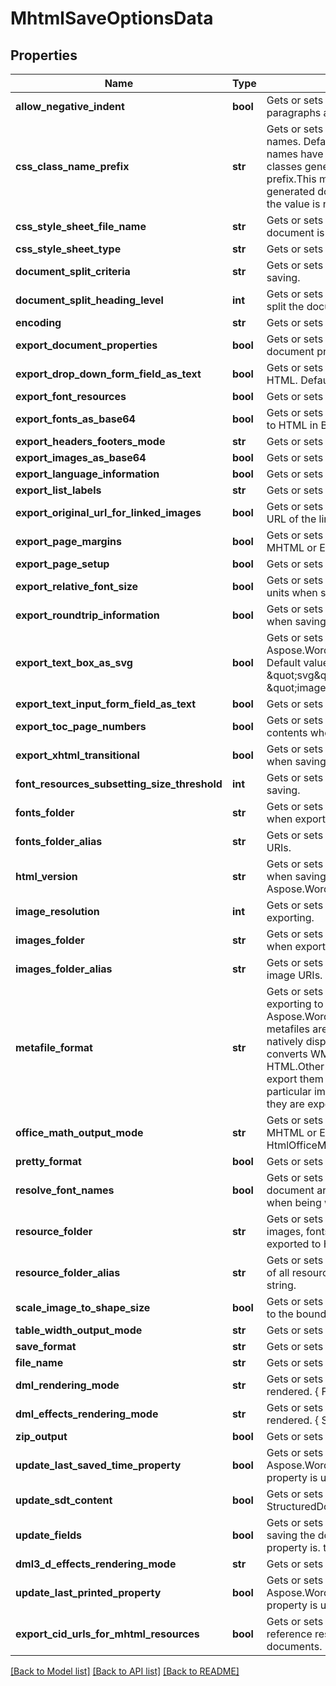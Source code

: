 # MhtmlSaveOptionsData

## Properties
Name | Type | Description | Notes
------------ | ------------- | ------------- | -------------
**allow_negative_indent** | **bool** | Gets or sets specifies whether negative left and right indents of paragraphs are allowed (not normalized). | [optional] 
**css_class_name_prefix** | **str** | Gets or sets specifies a prefix which is added to all CSS class names. Default value is an empty string and generated CSS class names have no common prefix.  If this value is not empty, all CSS classes generated by Aspose.Words will start with the specified prefix.This might be useful, for example, if you add custom CSS to generated documents and want to prevent class name conflicts. If the value is not null or empty, it must be a valid CSS identifier. | [optional] 
**css_style_sheet_file_name** | **str** | Gets or sets specifies the name of the CSS file written when the document is exported to HTML. | [optional] 
**css_style_sheet_type** | **str** | Gets or sets specifies how CSS styles are exported. | [optional] 
**document_split_criteria** | **str** | Gets or sets specifies how the document should be split when saving. | [optional] 
**document_split_heading_level** | **int** | Gets or sets specifies the maximum level of headings at which to split the document. | [optional] 
**encoding** | **str** | Gets or sets specifies the encoding to use when exporting. | [optional] 
**export_document_properties** | **bool** | Gets or sets specifies whether to export built-in and custom document properties. | [optional] 
**export_drop_down_form_field_as_text** | **bool** | Gets or sets controls how drop-down form fields are saved to HTML. Default value is false. | [optional] 
**export_font_resources** | **bool** | Gets or sets specifies whether font resources should be exported. | [optional] 
**export_fonts_as_base64** | **bool** | Gets or sets specifies whether fonts resources should be embedded to HTML in Base64 encoding.  Default is false. | [optional] 
**export_headers_footers_mode** | **str** | Gets or sets specifies how headers and footers are output. | [optional] 
**export_images_as_base64** | **bool** | Gets or sets specifies whether images are saved in Base64 format. | [optional] 
**export_language_information** | **bool** | Gets or sets specifies whether language information is exported. | [optional] 
**export_list_labels** | **str** | Gets or sets controls how list labels are output. | [optional] 
**export_original_url_for_linked_images** | **bool** | Gets or sets specifies whether original URL should be used as the URL of the linked images. Default value is false. | [optional] 
**export_page_margins** | **bool** | Gets or sets specifies whether page margins is exported to HTML, MHTML or EPUB. Default is false. | [optional] 
**export_page_setup** | **bool** | Gets or sets specifies whether page setup is exported. | [optional] 
**export_relative_font_size** | **bool** | Gets or sets specifies whether font sizes should be output in relative units when saving. | [optional] 
**export_roundtrip_information** | **bool** | Gets or sets specifies whether to write the roundtrip information when saving to HTML Default value is true. | [optional] 
**export_text_box_as_svg** | **bool** | Gets or sets controls how textboxes represented by Aspose.Words.Drawing.Shape are saved to HTML, MHTML or EPUB. Default value is false.    When set to true, exports textboxes as inline \&quot;svg\&quot; elements. When false, exports as \&quot;image\&quot; elements. | [optional] 
**export_text_input_form_field_as_text** | **bool** | Gets or sets controls how text input form fields are saved. | [optional] 
**export_toc_page_numbers** | **bool** | Gets or sets specifies whether to write page numbers to table of contents when saving. | [optional] 
**export_xhtml_transitional** | **bool** | Gets or sets specifies whether to write the DOCTYPE declaration when saving. | [optional] 
**font_resources_subsetting_size_threshold** | **int** | Gets or sets controls which font resources need subsetting when saving. | [optional] 
**fonts_folder** | **str** | Gets or sets specifies the physical folder where fonts are saved when exporting a document. | [optional] 
**fonts_folder_alias** | **str** | Gets or sets specifies the name of the folder used to construct font URIs. | [optional] 
**html_version** | **str** | Gets or sets specifies version of HTML standard that should be used when saving the document to HTML or MHTML. Default value is Aspose.Words.Saving.HtmlVersion.Xhtml. | [optional] 
**image_resolution** | **int** | Gets or sets specifies the output resolution for images when exporting. | [optional] 
**images_folder** | **str** | Gets or sets specifies the physical folder where images are saved when exporting a document. | [optional] 
**images_folder_alias** | **str** | Gets or sets specifies the name of the folder used to construct image URIs. | [optional] 
**metafile_format** | **str** | Gets or sets specifies in what format metafiles are saved when exporting to HTML, MHTML, or EPUB. Default value is Aspose.Words.Saving.HtmlMetafileFormat.Png, meaning that metafiles are rendered to raster PNG images.  Metafiles are not natively displayed by HTML browsers. By default, Aspose.Words converts WMF and EMF images into PNG files when exporting to HTML.Other options are to convert metafiles to SVG images or to export them as is without conversion. Some image transforms, in particular image cropping, will not be applied to metafile images if they are exported to HTML without conversion. | [optional] 
**office_math_output_mode** | **str** | Gets or sets controls how OfficeMath objects are exported to HTML, MHTML or EPUB.  Default value is HtmlOfficeMathOutputMode.Image. | [optional] 
**pretty_format** | **bool** | Gets or sets specifies whether or not use pretty formats output. | [optional] 
**resolve_font_names** | **bool** | Gets or sets specifies whether font family names used in the document are resolved and substituted according to FontSettings when being written into HTML-based formats. default value is false. | [optional] 
**resource_folder** | **str** | Gets or sets specifies a physical folder where all resources like images, fonts, and external CSS are saved when a document is exported to HTML. Default is an empty string. | [optional] 
**resource_folder_alias** | **str** | Gets or sets specifies the name of the folder used to construct URIs of all resources written into an HTML document.  Default is an empty string. | [optional] 
**scale_image_to_shape_size** | **bool** | Gets or sets specifies whether images are scaled by Aspose.Words to the bounding shape size when exporting. | [optional] 
**table_width_output_mode** | **str** | Gets or sets controls how table, row and cell widths are exported. | [optional] 
**save_format** | **str** | Gets or sets format of save. | [optional] 
**file_name** | **str** | Gets or sets name of destination file. | [optional] 
**dml_rendering_mode** | **str** | Gets or sets a value determining how DrawingML shapes are rendered. { Fallback | DrawingML }. | [optional] 
**dml_effects_rendering_mode** | **str** | Gets or sets a value determining how DrawingML effects are rendered. { Simplified | None | Fine }. | [optional] 
**zip_output** | **bool** | Gets or sets controls zip output or not. Default value is false. | [optional] 
**update_last_saved_time_property** | **bool** | Gets or sets a value determining whether the Aspose.Words.Properties.BuiltInDocumentProperties.LastSavedTime property is updated before saving. | [optional] 
**update_sdt_content** | **bool** | Gets or sets value determining whether content of StructuredDocumentTag is updated before saving. | [optional] 
**update_fields** | **bool** | Gets or sets a value determining if fields should be updated before saving the document to a fixed page format. Default value for this property is. true | [optional] 
**dml3_d_effects_rendering_mode** | **str** | Gets or sets a value determining how 3D effects are rendered. | [optional] 
**update_last_printed_property** | **bool** | Gets or sets a value determining whether the Aspose.Words.Properties.BuiltInDocumentProperties.LastPrinted property is updated before saving. | [optional] 
**export_cid_urls_for_mhtml_resources** | **bool** | Gets or sets specifies whether to use CID (Content-ID) URLs to reference resources (images, fonts, CSS) included in MHTML documents. Default value is false.              | [optional] 

[[Back to Model list]](../README.md#documentation-for-models) [[Back to API list]](../README.md#documentation-for-api-endpoints) [[Back to README]](../README.md)

